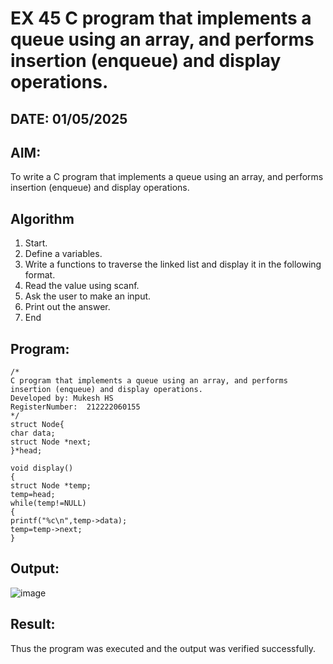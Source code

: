 # EX 45 C program that implements a queue using an array, and performs insertion (enqueue) and display operations.
## DATE: 01/05/2025
## AIM:
To write a C program that implements a queue using an array, and performs insertion (enqueue) and display operations. 

## Algorithm
1. Start. 
2. Define a variables. 
3. Write a functions to traverse the linked list and display it in the following format. 
4. Read the value using scanf. 
5. Ask the user to make an input. 
6. Print out the answer. 
7. End   

## Program:
```
/*
C program that implements a queue using an array, and performs insertion (enqueue) and display operations.
Developed by: Mukesh HS
RegisterNumber:  212222060155
*/
struct Node{ 
char data; 
struct Node *next; 
}*head;

void display() 
{ 
struct Node *temp; 
temp=head; 
while(temp!=NULL) 
{ 
printf("%c\n",temp->data); 
temp=temp->next; 
}
```

## Output:
![image](https://github.com/user-attachments/assets/b402ce73-b0c8-4b2c-9fe0-ddd383f0a3bb)

## Result:
Thus the program was executed and the output was verified successfully.
